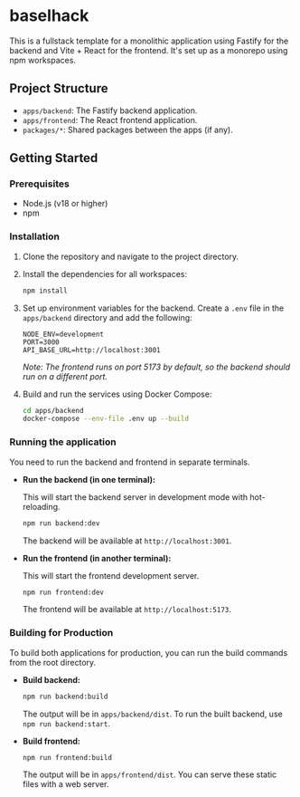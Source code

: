 # baselhack

This is a fullstack template for a monolithic application using Fastify for the backend and Vite + React for the frontend. It's set up as a monorepo using npm workspaces.

## Project Structure

- `apps/backend`: The Fastify backend application.
- `apps/frontend`: The React frontend application.
- `packages/*`: Shared packages between the apps (if any).

## Getting Started

### Prerequisites

- Node.js (v18 or higher)
- npm

### Installation

1. Clone the repository and navigate to the project directory.

2. Install the dependencies for all workspaces:
   ```bash
   npm install
   ```

3. Set up environment variables for the backend. Create a `.env` file in the `apps/backend` directory and add the following:

   ```
   NODE_ENV=development
   PORT=3000
   API_BASE_URL=http://localhost:3001
   ```

   *Note: The frontend runs on port 5173 by default, so the backend should run on a different port.*

4. Build and run the services using Docker Compose:

    ```bash
    cd apps/backend
    docker-compose --env-file .env up --build
    ```

### Running the application

You need to run the backend and frontend in separate terminals.

- **Run the backend (in one terminal):**

  This will start the backend server in development mode with hot-reloading.

  ```bash
  npm run backend:dev
  ```

  The backend will be available at `http://localhost:3001`.

- **Run the frontend (in another terminal):**

  This will start the frontend development server.

  ```bash
  npm run frontend:dev
  ```

  The frontend will be available at `http://localhost:5173`.

### Building for Production

To build both applications for production, you can run the build commands from the root directory.

- **Build backend:**
  ```bash
  npm run backend:build
  ```
  The output will be in `apps/backend/dist`. To run the built backend, use `npm run backend:start`.

- **Build frontend:**
  ```bash
  npm run frontend:build
  ```
  The output will be in `apps/frontend/dist`. You can serve these static files with a web server.